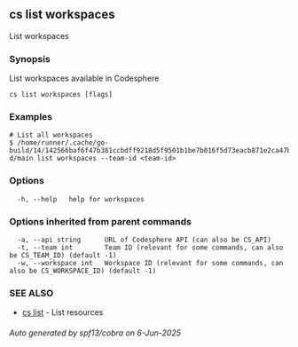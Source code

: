 ## cs list workspaces

List workspaces

### Synopsis

List workspaces available in Codesphere

```
cs list workspaces [flags]
```

### Examples

```
# List all workspaces
$ /home/runner/.cache/go-build/14/142566baf6f47b381ccbdff9218d5f9501b1be7b016f5d73eacb871e2ca47b86-d/main list workspaces --team-id <team-id>
```

### Options

```
  -h, --help   help for workspaces
```

### Options inherited from parent commands

```
  -a, --api string      URL of Codesphere API (can also be CS_API)
  -t, --team int        Team ID (relevant for some commands, can also be CS_TEAM_ID) (default -1)
  -w, --workspace int   Workspace ID (relevant for some commands, can also be CS_WORKSPACE_ID) (default -1)
```

### SEE ALSO

* [cs list](cs_list.md)	 - List resources

###### Auto generated by spf13/cobra on 6-Jun-2025
